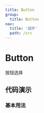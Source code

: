 ```yaml
---
title: Button
group:
  title: Button
nav:
  title: '组件'
  path: /src
---
```


# Button

按钮选择

## 代码演示

### 基本用法

<code src="./demo/basic.tsx"></code>
